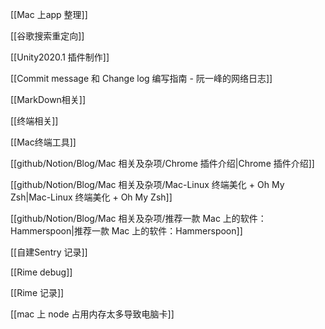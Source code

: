 [[Mac 上app 整理]]

[[谷歌搜索重定向]]

[[Unity2020.1 插件制作]]

[[Commit message 和 Change log 编写指南 - 阮一峰的网络日志]]

[[MarkDown相关]]

[[终端相关]]

  

[[Mac终端工具]]

  

[[github/Notion/Blog/Mac 相关及杂项/Chrome 插件介绍|Chrome 插件介绍]]

  

[[github/Notion/Blog/Mac 相关及杂项/Mac-Linux 终端美化 + Oh My Zsh|Mac-Linux 终端美化 + Oh My Zsh]]

  

[[github/Notion/Blog/Mac 相关及杂项/推荐一款 Mac 上的软件：Hammerspoon|推荐一款 Mac 上的软件：Hammerspoon]]

  

[[自建Sentry 记录]]

[[Rime debug]]

[[Rime 记录]]

  

[[mac 上 node 占用内存太多导致电脑卡]]